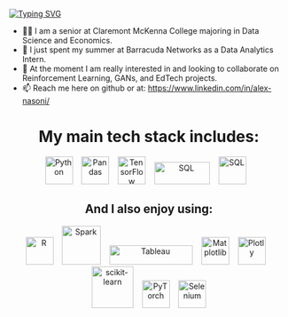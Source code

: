 [![Typing SVG](https://readme-typing-svg.herokuapp.com?font=Arial&pause=5000&color=2991CFDC&random=false&width=435&lines=Welcome+to+my+Github)](https://git.io/typing-svg)

- 🧑‍🎓 I am a senior at Claremont McKenna College majoring in Data Science and Economics.
- 🔭 I just spent my summer at Barracuda Networks as a Data Analytics Intern.
- 🌱 At the moment I am really interested in and looking to collaborate on Reinforcement Learning, GANs, and EdTech projects.
- 📫 Reach me here on github or at: https://www.linkedin.com/in/alex-nasoni/

<h1 align="center">My main tech stack includes:</h1>

<p align="center">
    <img src="https://cdn.jsdelivr.net/gh/devicons/devicon/icons/python/python-original.svg" alt="Python" width="50" height="50">&nbsp;&nbsp;&nbsp;
        <img src="https://cdn.jsdelivr.net/gh/devicons/devicon/icons/pandas/pandas-original.svg" alt="Pandas" width="50" height="50">&nbsp;&nbsp;&nbsp;
    <img src="https://cdn.jsdelivr.net/gh/devicons/devicon/icons/tensorflow/tensorflow-original.svg" alt="TensorFlow" width="50" height="50">&nbsp;&nbsp;&nbsp;
    <img src="https://upload.wikimedia.org/wikipedia/commons/8/87/Sql_data_base_with_logo.png" alt="SQL" width="100" height="40">&nbsp;&nbsp;&nbsp;
    <img src="https://upload.wikimedia.org/wikipedia/commons/2/29/Postgresql_elephant.svg" alt="SQL" width="50" height="50">&nbsp;&nbsp;&nbsp;
        

<h2 align="center">And I also enjoy using:</h2>

<p align="center">
    <img src="https://cdn.jsdelivr.net/gh/devicons/devicon/icons/r/r-original.svg" alt="R" width="50" height="50">&nbsp;&nbsp;&nbsp;
    <img src="https://upload.wikimedia.org/wikipedia/commons/f/f3/Apache_Spark_logo.svg" alt="Spark" width="70" height="70">&nbsp;&nbsp;&nbsp;
     <img src="https://upload.wikimedia.org/wikipedia/commons/4/4b/Tableau_Logo.png" alt="Tableau" width="150" height="35">&nbsp;&nbsp;&nbsp;
    <img src="https://cdn.jsdelivr.net/gh/devicons/devicon/icons/matplotlib/matplotlib-original.svg" alt="Matplotlib" width="50" height="50">&nbsp;&nbsp;&nbsp;
    <img src="https://cdn.jsdelivr.net/gh/devicons/devicon/icons/plotly/plotly-original.svg" alt="Plotly" width="50" height="50">&nbsp;&nbsp;&nbsp;
    <img src="https://cdn.jsdelivr.net/gh/devicons/devicon/icons/scikitlearn/scikitlearn-original.svg" alt="scikit-learn" width="75" height="75">&nbsp;&nbsp;&nbsp;
    <img src="https://cdn.jsdelivr.net/gh/devicons/devicon/icons/pytorch/pytorch-original.svg" alt="PyTorch" width="50" height="50">&nbsp;&nbsp;&nbsp;
    <img src="https://upload.wikimedia.org/wikipedia/commons/d/d5/Selenium_Logo.png" alt="Selenium" width="50" height="50">
</p>
